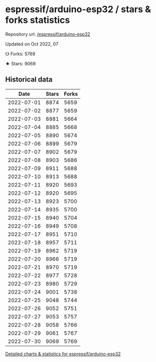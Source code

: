 # espressif/arduino-esp32 / stars & forks statistics

Repository url: [/espressif/arduino-esp32](https://github.com/espressif/arduino-esp32)

Updated on Oct 2022, 07

☋ Forks: 5769

★ Stars: 9069

## Historical data
| Date | Stars | Forks |
|------|-------|-------|
| 2022-07-01 | 8874 | 5659 | 
| 2022-07-02 | 8877 | 5659 | 
| 2022-07-03 | 8881 | 5664 | 
| 2022-07-04 | 8885 | 5668 | 
| 2022-07-05 | 8890 | 5674 | 
| 2022-07-06 | 8899 | 5679 | 
| 2022-07-07 | 8902 | 5679 | 
| 2022-07-08 | 8903 | 5686 | 
| 2022-07-09 | 8911 | 5688 | 
| 2022-07-10 | 8913 | 5688 | 
| 2022-07-11 | 8920 | 5693 | 
| 2022-07-12 | 8920 | 5695 | 
| 2022-07-13 | 8923 | 5700 | 
| 2022-07-14 | 8935 | 5700 | 
| 2022-07-15 | 8940 | 5704 | 
| 2022-07-16 | 8949 | 5708 | 
| 2022-07-17 | 8951 | 5710 | 
| 2022-07-18 | 8957 | 5711 | 
| 2022-07-19 | 8962 | 5719 | 
| 2022-07-20 | 8966 | 5719 | 
| 2022-07-21 | 8970 | 5719 | 
| 2022-07-22 | 8977 | 5728 | 
| 2022-07-23 | 8980 | 5729 | 
| 2022-07-24 | 9001 | 5738 | 
| 2022-07-25 | 9048 | 5744 | 
| 2022-07-26 | 9052 | 5751 | 
| 2022-07-27 | 9053 | 5757 | 
| 2022-07-28 | 9058 | 5766 | 
| 2022-07-29 | 9061 | 5767 | 
| 2022-07-30 | 9069 | 5769 | 


[Detailed charts & statistics for espressif/arduino-esp32](https://reviewgithub.com/rep/espressif/arduino-esp32)
